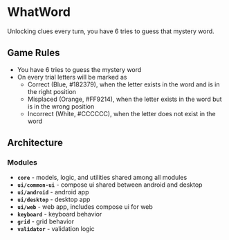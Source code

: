 # WhatWord
Unlocking clues every turn, you have 6 tries to guess that mystery word.

## Game Rules
- You have 6 tries to guess the mystery word
- On every trial letters will be marked as 
  - Correct (Blue, #182379), when the letter exists in the word and is in the right position
  - Misplaced (Orange, #FF9214), when the letter exists in the word but is in the wrong position
  - Incorrect (White, #CCCCCC), when the letter does not exist in the word

## Architecture
### Modules
- **`core`** - models, logic, and utilities shared among all modules
- **`ui/common-ui`** - compose ui shared between android and desktop
- **`ui/android`** - android app
- **`ui/desktop`** - desktop app
- **`ui/web`** - web app, includes compose ui for web
- **`keyboard`** - keyboard behavior
- **`grid`** - grid behavior
- **`validator`** - validation logic

